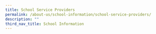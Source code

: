 ```yaml
---
title: School Service Providers
permalink: /about-us/school-information/school-service-providers/
description: ""
third_nav_title: School Information
---
```

